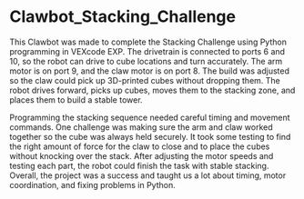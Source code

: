 # Clawbot_Stacking_Challenge
This Clawbot was made to complete the Stacking Challenge using Python programming in VEXcode EXP. The drivetrain is connected to ports 6 and 10, so the robot can drive to cube locations and turn accurately. The arm motor is on port 9, and the claw motor is on port 8. The build was adjusted so the claw could pick up 3D-printed cubes without dropping them. The robot drives forward, picks up cubes, moves them to the stacking zone, and places them to build a stable tower.

Programming the stacking sequence needed careful timing and movement commands. One challenge was making sure the arm and claw worked together so the cube was always held securely. It took some testing to find the right amount of force for the claw to close and to place the cubes without knocking over the stack. After adjusting the motor speeds and testing each part, the robot could finish the task with stable stacking. Overall, the project was a success and taught us a lot about timing, motor coordination, and fixing problems in Python.

